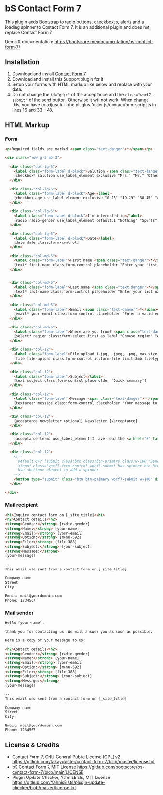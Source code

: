 # bS Contact Form 7

This plugin adds Bootstrap to radio buttons, checkboxes, alerts and a loading spinner to Contact Form 7. It is an additional plugin and does not replace Contact Form 7.

Demo & documentation: https://bootscore.me/documentation/bs-contact-form-7/

## Installation

1. Download and install [Contact Form 7](https://wordpress.org/plugins/contact-form-7/)
2. Download and install this Support plugin for it
3. Setup your forms with HTML markup like below and replace with your data.
4. Do not change the `id="gdpr"` of the acceptance and the `class="wpcf7-submit"` of the send button. Otherwise it will not work. When change this, you have to adjust it in the plugins folder js/contactform-script.js in lines 16 and 33 – 48.

## HTML Markup

### Form

```html
<p>Required fields are marked <span class="text-danger">*</span></p>

<div class="row g-3 mb-3">

  <div class="col-lg-6">
    <label class="form-label d-block">Salution <span class="text-danger">*</span></label>
    [checkbox* salution use_label_element exclusive "Mrs." "Mr." "Other"]
  </div>

  <div class="col-lg-6">
    <label class="form-label d-block">Age</label>
    [checkbox age use_label_element exclusive "0-18" "19-29" "30-45" "45-60"]
  </div>

  <div class="col-lg-6">
    <label class="form-label d-block">I'm interested in</label>
    [radio radio-gender use_label_element default:1 "Nothing" "Sports" "Cooking"]
  </div>

  <div class="col-lg-6">
    <label class="form-label d-block">Date</label>
    [date date class:form-control]
  </div>

  <div class="col-md-6">
    <label class="form-label">First name <span class="text-danger">*</span></label>
    [text* first-name class:form-control placeholder "Enter your first name"]
  </div>


  <div class="col-md-6">
    <label class="form-label">Last name <span class="text-danger">*</span></label>
    [text* last-name class:form-control placeholder "Enter your last name"]
  </div>

  <div class="col-md-6">
    <label class="form-label">Email <span class="text-danger">*</span></label>
    [email* your-email class:form-control placeholder "Enter a valid email address"]
  </div>

  <div class="col-md-6">
    <label class="form-label">Where are you from? <span class="text-danger">*</span></label>
    [select* region class:form-select first_as_label "Choose region" "Asia" "Africa" "Europe" "North America" "South America" "Australia/Ocania"]
  </div>

  <div class="col-12">
    <label class="form-label">File upload (.jpg, .jpeg, .png, max-size 3MB)</label>
    [file file-upload class:form-control id:form-file limit:3mb filetypes:jpg|jpeg|png]
  </div>

  <div class="col-12">
    <label class="form-label">Subject</label>
    [text subject class:form-control placeholder "Quick summary"]
  </div>

  <div class="col-12">
    <label class="form-label">Message <span class="text-danger">*</span></label>
    [textarea* message class:form-control placeholder "Your message to us"]
  </div>

  <div class="col-12">
    [acceptance newsletter optional] Newsletter [/acceptance]
  </div>

  <div class="col-12">
    [acceptance terms use_label_element]I have read the <a href="#" target="_blank">privacy policy</a> note. I consent to the electronic storage and processing of my entered data to answer my request. Note: You can revoke your consent at any time in the future by emailing <a href="mailto:mail@yourdomain.com">mail@yourdomain.com</a>.[/acceptance]
  </div>

  <div class="col-12">
    <!--
      Default CF7 [submit class:btn class:btn-primary class:w-100 "Send Message"] outputs an <input>:
      <input class="wpcf7-form-control wpcf7-submit has-spinner btn btn-primary w-100" type="submit" value="Send Message">
      Use <button> element to add a spinner.
    -->
    <button type="submit" class="btn btn-primary wpcf7-submit w-100" disabled="disabled">Send Message</button>
  </div>

</div>

```

### Mail recipient

```html
<h1>Inquiry contact form on [_site_title]</h1>
<h2>Contact details</h2>
<strong>Gender:</strong> [radio-gender]
<strong>Name:</strong> [your-name]
<strong>Email:</strong> [your-email]
<strong>Option:</strong> [menu-592]
<strong>File:</strong> [file-388]
<strong>Subject:</strong> [your-subject]
<strong>Message:</strong> 
[your-message]
   
-- 
This email was sent from a contact form on [_site_title]

Company name
Street
City

Email: mail@yourdomain.com
Phone: 1234567
```

### Mail sender

```html
Hello [your-name],

thank you for contacting us. We will answer you as soon as possible.

Here is a copy of your message to us:

<h2>Contact details</h2>
<strong>Gender:</strong> [radio-gender]
<strong>Name:</strong> [your-name]
<strong>Email:</strong> [your-email]
<strong>Option:</strong> [menu-592]
<strong>File:</strong> [file-388]
<strong>Subject:</strong> [your-subject]
<strong>Message:</strong> 
[your-message]
   
-- 
This email was sent from a contact form on [_site_title]

Company name
Street
City

Email: mail@yourdomain.com
Phone: 1234567
```


## License & Credits

- Contact Form 7, GNU General Public License (GPL) v2 https://github.com/takayukister/contact-form-7/blob/master/license.txt
- bS Contact Form 7, MIT License https://github.com/bootscore/bs-contact-form-7/blob/main/LICENSE
- Plugin Update Checker, YahnisElsts, MIT License https://github.com/YahnisElsts/plugin-update-checker/blob/master/license.txt
